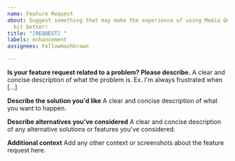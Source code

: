 ```yaml
---
name: Feature Request
about: Suggest something that may make the experience of using Media Queue just a
  bit better!
title: "[REQUEST] "
labels: enhancement
assignees: FellowHashbrown

---
```


**Is your feature request related to a problem? Please describe.**
A clear and concise description of what the problem is. Ex. I'm always frustrated when [...]

**Describe the solution you'd like**
A clear and concise description of what you want to happen.

**Describe alternatives you've considered**
A clear and concise description of any alternative solutions or features you've considered.

**Additional context**
Add any other context or screenshots about the feature request here.
